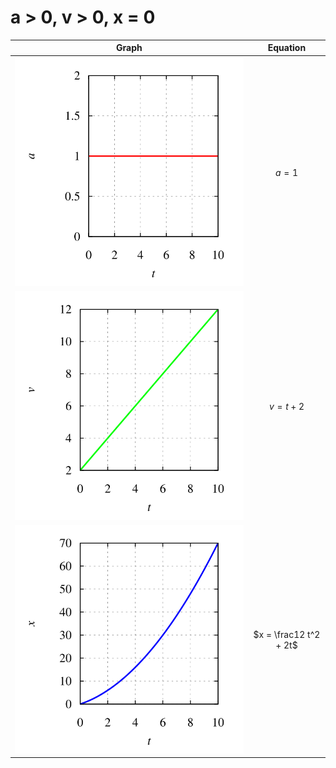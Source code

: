 # a > 0, v > 0, x = 0
Graph | Equation
:-: | :-:
![](nulm-xva-eqn-1-acc.svg) | $a = 1$
![](nulm-xva-eqn-1-vel.svg) | $v = t + 2$
![](nulm-xva-eqn-1-pos.svg) | $x = \frac12 t^2 + 2t$
